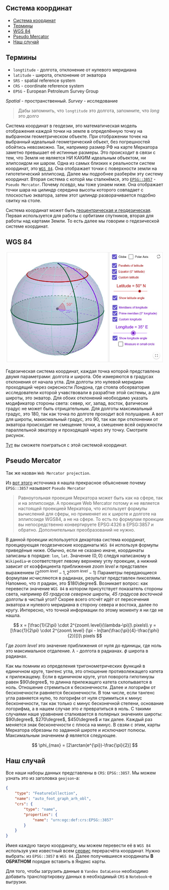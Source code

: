 ## Система координат

- [Система координат](#система-координат)
- [Термины](#термины)
- [WGS 84](#wgs-84)
- [Pseudo Mercator](#pseudo-mercator)
- [Наш случай](#наш-случай)

## Термины

* `longtitude` - долгота, отклонение от нулевого меридиана
* `latitude` - широта, отклонение от экватора
* `SRS` - spatial reference system
* `CRS` - coordinate reference system
* `EPSG` - European Petroleum Survey Group

*Spatial* - пространственный.
*Survey* - исследование

> Дабы запомнить, что `longtitude` это долгота, запомните, что *long* это
> *долго*

Система координат в геодезии, это математическая модель отображения каждой
точки на земле в определённую точку на выбранном геометрическом объекте.
При отображении точек на выбранный идеальный геометрический объект, без
погрешностей обойтись невозможно. Так, например размер РФ на карте Меркатора
заметно превышает её истинные размеры. Это происходит в связи с тем, что Земля
не является НИ КАКИМ идеальным объектом, ни элипсоидом ни шаром. Одна из самых
близких к реальности систем координат, это [`WGS 84`][1]. Она отображает точки
с поверхности земли на гипотетический эллипсоид. Далее мы подробнее разберём
эту систему координат. Вторая система с которй мы сталкнёмся, это
[`EPSG::3857`][2] - `Pseudo Mercator`. Почему *псевдо*, мы тоже узнаем ниже.
Она отображает точки шара на цилиндр середина высоты которого совпадает с
плоскостью экватора, затем этот цилиндр разворачивается подобно свитку на
столе.

Система координат может быть [геоцентрическая и геодезическая][5].
Первая используется для работы с орбитами спутников, вторая для работы
над картами Земли. То есть далее мы говорим о гедезической системе
координат.

## WGS 84

![`EPSG::3857`](img/polar.jpg)

Гедезическая система координат, каждая точка которой представлена двумя
параметрами: долгота и широта. Обе измеряются в градусах отклонения от
начала угла. Для долготы это нулевой меридиан проходящий через окресности
Лондона, где стояла обсерватория исследователи которой учавствовали в
разрабтке этой системы, а для широты, это экватор. Для обоих отклонений
необходимо указать модификатор стороны света: север, юг, запад, восток,
фатически градус не может быть отрицательным. Для долготы максимальный градус,
это 180, так как точка по долготе проходит всё полушарие. А вот для широты,
макисмальный градус, это 90, так как при отклонении от экватора происходит не
смещение точки, а смешение всей окружности параллельной эвкатору и проходящей
через эту точку. Смотрите рисунок.

[Тут][3] вы сможете поиграться с этой системой координат.

## Pseudo Mercator

Так же назван `Web Mercator projection`.

Из [вот этого][4] источника я нашла прекрасное объяснение почему `EPSG::3857`
называют `Pseudo Mercator`

> Равноугольная проекция Меркатора может быть как на сфере, так и на
> эллипсоиде. А проекция Web Mercator потому и не является настоящей
> проекцией Меркатора, что использует формулы вычислений для сферы, но
> применяет их к широте и долготе на эллипсоиде WGS84, а не на сфере. То есть
> по формулам проекции вы непосредственно конвертируете EPSG:4326 в EPSG:3857
> и обратно. Дополнительных преобразований не нужно.

В данной проекции используется декартова система координат, проецирующая
геодезические координаты `WGS 84` используя формулы приведёные ниже. Обычно,
если не сказано иначе, координаты записаны в порядке: `lon`, `lat`.
Значение $(0, 0)$ следуя написаному в `Wikipedia`-и соответствует левому
верхнему углу проекции, а нижний зависит от коэффициента приближения
$zoom\ level$ и представлен выражением
$(2^{zoom\ level}-1, 2^{zoom\ level}-1)$ Параметры передающиеся формулам
исчисляются в радианах, результат представлен пикселями. Напомню, что $\pi$
радиан, это $180\degree$. Возникает вопрос: как перевести значение `WGS 84` в
котором присутствует показатель стороны света, например
*65 градусов северное широты, 45 градусов восточной долготы* в чистый угол?
Скорее всего отсчёт идёт от пересечения экватора и нулевого меридиана в сторону
севера и востока, далее по кругу. Интересно, что точной информации по этому
моменту я ни где не нашла.

$$
x = [\frac{1}{2\pi} \cdot 2^{zoom\ level}(\lambda-\pi)]\ pixels\\
y = [\frac{1}{2\pi} \cdot 2^{zoom\ level}
(\pi - ln[tan(\frac{\pi}{4}-\frac{\phi}{2})])]\ pixels
$$

Где $zoom\ level$ это значение приближения от нуля до единицы, где ноль это
максимальное отдаление. $\lambda$ - долгота в радианах. $\phi$ широта в
радианах.

Как мы помним из определения тригонометрических функций в единичном круге,
тангенс угла, это отношение противолежащего катета к прилежащему. Если в
единичном круге, угол поворота гипотинузы равен $90\degree$, то длинна
прилежащего катета схлопывается в ноль. Отношение стремиться к бесконечности.
Далее и логорифм от бесконечности равняется бесконечности. В том числе, если
тангенс угла равняется нулю, то логорифм от нуля стримиться к минус
бесконечности, так как только с минус бесконечной степени, основание логорифма,
а в нашем случае это $e$ превратиться в ноль. С такими случаями наше уравнение
сталкивается в полярных значениях широты: $90\degree$, $270\degree$,
$450\degree$ и так далее. Каждый раз меняется знак бесконечности с плюса на
минус. В свзяи с этим, карты Меркатора обрезаны по заданной
широте и исключают полюсы. Максимальным значением $\phi$ является следующее.

$$
\phi_{max} = [2\arctan(e^{\pi})-\frac{\pi}{2}]
$$

## Наш случай

Все наши наборы данных представлены в `CRS`: `EPSG::3857`. Мы можем узнать это
из заголовка `geojson`-а:

```json
{
    "type": "FeatureCollection",
    "name": "auto_foot_graph_arh_obl",
    "crs": {
        "type": "name",
        "properties": {
            "name": "urn:ogc:def:crs:EPSG::3857"
        }
    }
}
```

Имея каждую такую координату, мы можем перевести её в `WGS 84` используя
уже известный всем [сервис][6] перерасчёта координат. Нужно выбрать: из
`EPSG::3857` в `WGS 84`. Далее получившиеся координаты **В ОБРАТНОМ** порядке
вставить в Яндекс карты.

Для того, чтобы загрузить данные в `Yandex DataLense` необходимо добавить
транспортировку данных в необходимый `CRS` в `Notebook`-е выгрузки.

[1]: https://ru.wikipedia.org/wiki/WGS_84
[2]: https://en.wikipedia.org/wiki/Web_Mercator_projection
[3]: https://www.geogebra.org/m/YVyn39ff
[4]: https://gis-lab.info/forum/viewtopic.php?t=22965
[5]: https://gis-lab.info/qa/geodesic-coords.html
[6]: https://mapbasic.ru/msk-wgs


